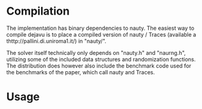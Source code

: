 # Compilation
The implementation has binary dependencies to nauty. The easiest way to compile dejavu is to place a compiled version of nauty / Traces (available a thttp://pallini.di.uniroma1.it/) in "nauty/".

The solver itself technically only depends on "nauty.h" and "naurng.h", utilizing some of the included data structures and randomization functions. The distribution does however also include the benchmark code used for the benchmarks of the paper, which call nauty and Traces.

# Usage
